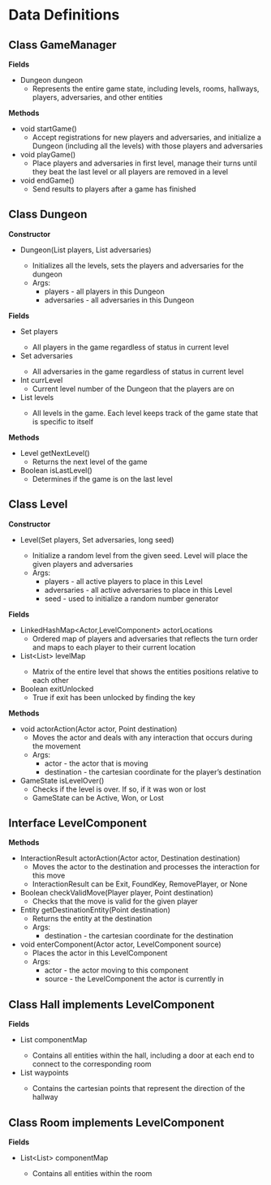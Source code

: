 # Data Definitions #    

## Class GameManager ##  

**Fields**  
* Dungeon dungeon  
    * Represents the entire game state, including levels, rooms, hallways, players, adversaries, and other entities  

**Methods**  
* void startGame()  
    * Accept registrations for new players and adversaries, and initialize a Dungeon (including all the levels) with those players and adversaries  
* void playGame()  
    * Place players and adversaries in first level, manage their turns until they beat the last level or all players are removed in a level  
* void endGame()  
    * Send results to players after a game has finished  

## Class Dungeon ##  

**Constructor**   
* Dungeon(List<Player> players, List<Adversary> adversaries)  
    * Initializes all the levels, sets the players and adversaries for the dungeon  
    * Args:  
        * players - all players in this Dungeon  
        * adversaries - all adversaries in this Dungeon  
 
**Fields**  
* Set<Players> players  
    * All players in the game regardless of status in current level  
* Set<Adversary> adversaries  
    * All adversaries in the game regardless of status in current level  
* Int currLevel  
    * Current level number of the Dungeon that the players are on  
* List<Level> levels  
    * All levels in the game. Each level keeps track of the game state that is specific to itself  

**Methods**   
* Level getNextLevel()   
    * Returns the next level of the game  
* Boolean isLastLevel()  
    * Determines if the game is on the last level  
 
## Class Level ##   

**Constructor**  
* Level(Set<Player> players, Set<Adversary> adversaries, long seed)  
    * Initialize a random level from the given seed. Level will place the given players and adversaries  
    * Args:  
        * players - all active players to place in this Level  
        * adversaries - all active adversaries to place in this Level  
        * seed - used to initialize a random number generator  

**Fields**  
* LinkedHashMap<Actor,LevelComponent> actorLocations  
    * Ordered map of players and adversaries that reflects the turn order and maps to each player to their current location  
* List<List<Entity>> levelMap  
    * Matrix of the entire level that shows the entities positions relative to each other   
* Boolean exitUnlocked  
    * True if exit has been unlocked by finding the key  

**Methods**  
* void actorAction(Actor actor, Point destination)  
    * Moves the actor and deals with any interaction that occurs during the movement  
    * Args:  
        * actor - the actor that is moving  
        * destination - the cartesian coordinate for the player’s destination  
* GameState isLevelOver()  
    * Checks if the level is over. If so, if it was won or lost  
    * GameState can be Active, Won, or Lost  

## Interface LevelComponent ##  

**Methods**  
* InteractionResult actorAction(Actor actor, Destination destination)  
    * Moves the actor to the destination and processes the interaction for this move  
    * InteractionResult can be Exit, FoundKey, RemovePlayer, or None   
* Boolean checkValidMove(Player player, Point destination)  
    * Checks that the move is valid for the given player  
* Entity getDestinationEntity(Point destination)  
    * Returns the entity at the destination   
    * Args:  
        * destination - the cartesian coordinate for the destination  
* void enterComponent(Actor actor, LevelComponent source)  
    * Places the actor in this LevelComponent  
    * Args:  
        * actor - the actor moving to this component  
        * source - the LevelComponent the actor is currently in  
 
## Class Hall implements LevelComponent ##  

**Fields**  
* List<Entity> componentMap  
    * Contains all entities within the hall, including a door at each end to connect to the corresponding room  
* List<Point> waypoints  
    * Contains the cartesian points that represent the direction of the hallway  
 
## Class Room implements LevelComponent ##  

**Fields**  
* List<List<Entity>> componentMap  
    * Contains all entities within the room  

